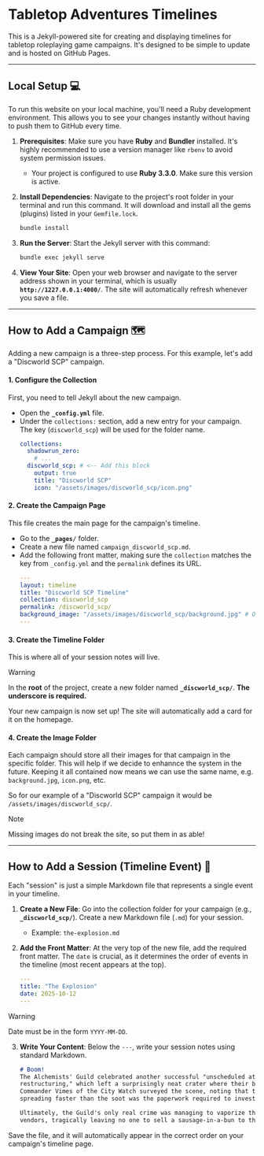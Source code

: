 # Tabletop Adventures Timelines

This is a Jekyll-powered site for creating and displaying timelines for tabletop roleplaying game campaigns. It's designed to be simple to update and is hosted on GitHub Pages.



---

## Local Setup 💻

To run this website on your local machine, you'll need a Ruby development environment. This allows you to see your changes instantly without having to push them to GitHub every time.

1.  **Prerequisites**: Make sure you have **Ruby** and **Bundler** installed. It's highly recommended to use a version manager like `rbenv` to avoid system permission issues.
    * Your project is configured to use **Ruby 3.3.0**. Make sure this version is active.

2.  **Install Dependencies**: Navigate to the project's root folder in your terminal and run this command. It will download and install all the gems (plugins) listed in your `Gemfile.lock`.
    ```bash
    bundle install
    ```

3.  **Run the Server**: Start the Jekyll server with this command:
    ```bash
    bundle exec jekyll serve
    ```

4.  **View Your Site**: Open your web browser and navigate to the server address shown in your terminal, which is usually **`http://1227.0.0.1:4000/`**. The site will automatically refresh whenever you save a file.

---

## How to Add a Campaign 🗺️

Adding a new campaign is a three-step process. For this example, let's add a "Discworld SCP" campaign.

#### 1. Configure the Collection
First, you need to tell Jekyll about the new campaign.
* Open the **`_config.yml`** file.
* Under the `collections:` section, add a new entry for your campaign. The key (`discworld_scp`) will be used for the folder name.
    ```yml
    collections:
      shadowrun_zero:
        # ...
      discworld_scp: # <-- Add this block
        output: true
        title: "Discworld SCP"
        icon: "/assets/images/discworld_scp/icon.png"
    ```

#### 2. Create the Campaign Page
This file creates the main page for the campaign's timeline.
* Go to the **`_pages/`** folder.
* Create a new file named `campaign_discworld_scp.md`.
* Add the following front matter, making sure the `collection` matches the key from `_config.yml` and the `permalink` defines its URL.
    ```yml
    ---
    layout: timeline
    title: "Discworld SCP Timeline"
    collection: discworld_scp
    permalink: /discworld_scp/
    background_image: "/assets/images/discworld_scp/background.jpg" # Optional
    ---
    ```

#### 3. Create the Timeline Folder
This is where all of your session notes will live.

> [!WARNING]
> In the **root** of the project, create a new folder named **`_discworld_scp/`**. **The underscore is required.**

Your new campaign is now set up! The site will automatically add a card for it on the homepage.

#### 4. Create the Image Folder
Each campaign should store all their images for that campaign in the specific folder. This will help if we decide to enhannce the system in the future. Keeping it all contained now means we can use the same name, e.g. `background.jpg`, `icon.png`, etc.

So for our example of a "Discworld SCP" campaign it would be `/assets/images/discworld_scp/`.

> [!NOTE]
> Missing images do not break the site, so put them in as able!

---

## How to Add a Session (Timeline Event) 📝

Each "session" is just a simple Markdown file that represents a single event in your timeline.

1.  **Create a New File**: Go into the collection folder for your campaign (e.g., **`_discworld_scp/`**). Create a new Markdown file (`.md`) for your session.
    * Example: `the-explosion.md`

2.  **Add the Front Matter**: At the very top of the new file, add the required front matter. The `date` is crucial, as it determines the order of events in the timeline (most recent appears at the top). 

    ```yml
    ---
    title: "The Explosion"
    date: 2025-10-12
    ---
    ```
    
> [!WARNING]
> Date must be in the form `YYYY-MM-DD`.

3.  **Write Your Content**: Below the `---`, write your session notes using standard Markdown.
    ```markdown
    # Boom!
    The Alchemists' Guild celebrated another successful "unscheduled atmospheric 
    restructuring," which left a surprisingly neat crater where their building used to be. 
    Commander Vimes of the City Watch surveyed the scene, noting that the only thing 
    spreading faster than the soot was the paperwork required to investigate it. 
    
    Ultimately, the Guild's only real crime was managing to vaporize three street food 
    vendors, tragically leaving no one to sell a sausage-in-a-bun to the onlookers.
    ```

Save the file, and it will automatically appear in the correct order on your campaign's timeline page.
